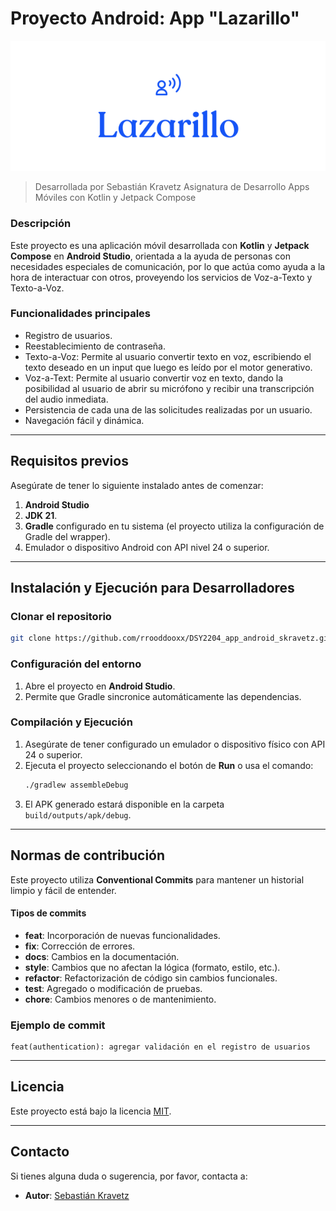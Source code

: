 # Proyecto Android: App "Lazarillo"

![lazarillo_con_texto_header.svg](lazarillo_con_texto_header.svg)

> Desarrollada por Sebastián Kravetz
> Asignatura de Desarrollo Apps Móviles con Kotlin y Jetpack Compose

### Descripción
Este proyecto es una aplicación móvil desarrollada con **Kotlin** y **Jetpack Compose** en **Android Studio**, orientada a la ayuda de personas con necesidades especiales de comunicación, por lo que actúa como ayuda a la hora de interactuar con otros, proveyendo los servicios de Voz-a-Texto y Texto-a-Voz.

### Funcionalidades principales
- Registro de usuarios.
- Reestablecimiento de contraseña.
- Texto-a-Voz: Permite al usuario convertir texto en voz, escribiendo el texto deseado en un input que luego es leído por el motor generativo. 
- Voz-a-Text: Permite al usuario convertir voz en texto, dando la posibilidad al usuario de abrir su micrófono y recibir una transcripción del audio inmediata.
- Persistencia de cada una de las solicitudes realizadas por un usuario.
- Navegación fácil y dinámica.

---

## Requisitos previos
Asegúrate de tener lo siguiente instalado antes de comenzar:

1. **Android Studio**
2. **JDK 21**.
3. **Gradle** configurado en tu sistema (el proyecto utiliza la configuración de Gradle del wrapper).
4. Emulador o dispositivo Android con API nivel 24 o superior.

---

## Instalación y Ejecución para Desarrolladores

### Clonar el repositorio
```bash
git clone https://github.com/rrooddooxx/DSY2204_app_android_skravetz.git
```

### Configuración del entorno
1. Abre el proyecto en **Android Studio**.
2. Permite que Gradle sincronice automáticamente las dependencias.

### Compilación y Ejecución
1. Asegúrate de tener configurado un emulador o dispositivo físico con API 24 o superior.
2. Ejecuta el proyecto seleccionando el botón de **Run** o usa el comando:
   ```bash
   ./gradlew assembleDebug
   ```
3. El APK generado estará disponible en la carpeta `build/outputs/apk/debug`.

---

## Normas de contribución

Este proyecto utiliza **Conventional Commits** para mantener un historial limpio y fácil de entender.

#### Tipos de commits
- **feat**: Incorporación de nuevas funcionalidades.
- **fix**: Corrección de errores.
- **docs**: Cambios en la documentación.
- **style**: Cambios que no afectan la lógica (formato, estilo, etc.).
- **refactor**: Refactorización de código sin cambios funcionales.
- **test**: Agregado o modificación de pruebas.
- **chore**: Cambios menores o de mantenimiento.

### Ejemplo de commit
```
feat(authentication): agregar validación en el registro de usuarios
```

---

## Licencia
Este proyecto está bajo la licencia [MIT](LICENSE).

---

## Contacto
Si tienes alguna duda o sugerencia, por favor, contacta a: 
- **Autor**: [Sebastián Kravetz](mailto:root@sebastiankravetz.dev)
